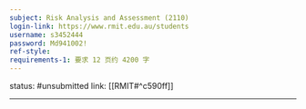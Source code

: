```yaml
---
subject: Risk Analysis and Assessment (2110)
login-link: https://www.rmit.edu.au/students
username: s3452444
password: Md941002!
ref-style: 
requirements-1: 要求 12 页约 4200 字
---
```

status: #unsubmitted 
link: [[RMIT#^c590ff]]

---

